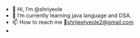 - 👋 Hi, I’m @shriyeole
- 🌱 I’m currently learning java language and DSA.
- 📫 How to reach me 📧shrijeetyeole2@gmail.com
- 

<!---
shriyeole/shriyeole is a ✨ special ✨ repository because its `README.md` (this file) appears on your GitHub profile.
You can click the Preview link to take a look at your changes.
--->
